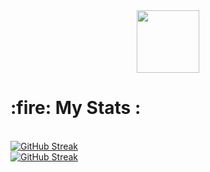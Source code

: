 <div id="header" align="center">
  <img src="https://media.giphy.com/media/M9gbBd9nbDrOTu1Mqx/giphy.gif" width="100"/>
</div>
 <h1> :fire: My Stats :</h1>
<br/>
<a href="https://git.io/streak-stats"><img src="https://github-readme-streak-stats.herokuapp.com?user=MaazKhan01&theme=meta-dark&currStreakNum=EB5454" alt="GitHub Streak" /></a>
<br/>
<a href="https://git.io/streak-stats"><img src="https://github-readme-stats.vercel.app/api/top-langs/?username=MaazKhan01&layout=compact&theme=vision-friendly-dark" alt="GitHub Streak" /></a>

<br/>

<!--
**MaazKhan01/MaazKhan01** is a ✨ _special_ ✨ repository because its `README.md` (this file) appears on your GitHub profile.

Here are some ideas to get you started:

- 🔭 I’m currently working on ...
- 🌱 I’m currently learning ...
- 👯 I’m looking to collaborate on ...
- 🤔 I’m looking for help with ...
- 💬 Ask me about ...
- 📫 How to reach me: ...
- 😄 Pronouns: ...
- ⚡ Fun fact: ...
-->
